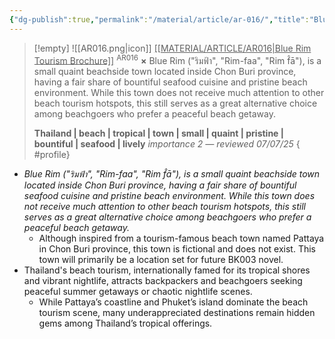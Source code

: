 ```yaml
---
{"dg-publish":true,"permalink":"/material/article/ar-016/","title":"Blue Rim Tourism Brochure","tags":["-article"]}
---
```


>[!empty]
> ![[AR016.png\|icon]] <u class="title">[[MATERIAL/ARTICLE/AR016\|Blue Rim Tourism Brochure]]</u> <sup class="title">AR016</sup> <b class="title">×</b>
> Blue Rim ("ริมฟ้า", "Rim-faa", "Rim f̂ā"), is a small quaint beachside town located inside Chon Buri province, having a fair share of bountiful seafood cuisine and pristine beach environment. While this town does not receive much attention to other beach tourism hotspots, this still serves as a great alternative choice among beachgoers who prefer a peaceful beach getaway.
> 
> <b>Thailand | beach | tropical | town | small | quaint | pristine | bountiful | seafood | lively</b>
> <i class="small">importance 2 — reviewed 07/07/25</i>
{ #profile}


- *Blue Rim ("ริมฟ้า", "Rim-faa", "Rim f̂ā"), is a small quaint beachside town located inside Chon Buri province, having a fair share of bountiful seafood cuisine and pristine beach environment. While this town does not receive much attention to other beach tourism hotspots, this still serves as a great alternative choice among beachgoers who prefer a peaceful beach getaway.*
	- Although inspired from a tourism-famous beach town named Pattaya in Chon Buri province, this town is fictional and does not exist. This town will primarily be a location set for future BK003 novel.
- Thailand's beach tourism, internationally famed for its tropical shores and vibrant nightlife, attracts backpackers and beachgoers seeking peaceful summer getaways or chaotic nightlife scenes.
	- While Pattaya’s coastline and Phuket’s island dominate the beach tourism scene, many underappreciated destinations remain hidden gems among Thailand’s tropical offerings.
